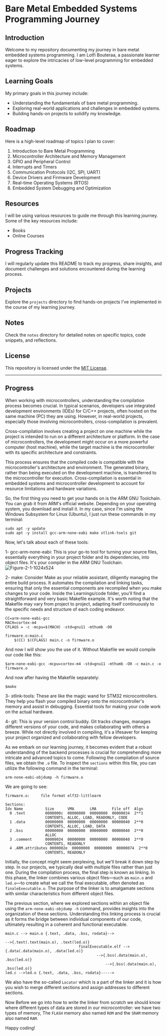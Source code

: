 # Bare Metal Embedded Systems Programming Journey

## Introduction
Welcome to my repository documenting my journey in bare metal embedded systems programming. I am Lotfi Bouteraa, a passionate learner eager to explore the intricacies of low-level programming for embedded systems.

## Learning Goals
My primary goals in this journey include:
- Understanding the fundamentals of bare metal programming.
- Exploring real-world applications and challenges in embedded systems.
- Building hands-on projects to solidify my knowledge.

## Roadmap
Here is a high-level roadmap of topics I plan to cover:
1. Introduction to Bare Metal Programming
2. Microcontroller Architecture and Memory Management
3. GPIO and Peripheral Control
4. Interrupts and Timers
5. Communication Protocols (I2C, SPI, UART)
6. Device Drivers and Firmware Development
7. Real-time Operating Systems (RTOS)
8. Embedded System Debugging and Optimization

## Resources
I will be using various resources to guide me through this learning journey. Some of the key resources include:
- Books
- Online Courses
  
## Progress Tracking
I will regularly update this README to track my progress, share insights, and document challenges and solutions encountered during the learning process.

## Projects
Explore the `projects` directory to find hands-on projects I've implemented in the course of my learning journey.

## Notes
Check the `notes` directory for detailed notes on specific topics, code snippets, and reflections.



## License
This repository is licensed under the [MIT License](LICENSE.md).

---

## Progress 
When working with microcontrollers, understanding the compilation process becomes crucial. In typical scenarios, developers use integrated development environments (IDEs) for C/C++ projects, often hosted on the same machine (PC) they are using. However, in real-world projects, especially those involving microcontrollers, cross-compilation is prevalent.

Cross-compilation involves creating a project on one machine while the project is intended to run on a different architecture or platform. In the case of microcontrollers, the development might occur on a more powerful computer (host machine), while the target machine is the microcontroller with its specific architecture and constraints.

This process ensures that the compiled code is compatible with the microcontroller's architecture and environment. The generated binary, rather than being executed on the development machine, is transferred to the microcontroller for execution. Cross-compilation is essential in embedded systems and microcontroller development to account for resource limitations and hardware variations.

So, the first thing you need to get your hands on is the ARM GNU Toolchain. You can grab it from ARM's official website. Depending on your operating system, you download and install it. In my case, since I'm using the Windows Subsystem for Linux (Ubuntu), I just run these commands in my terminal:
```
sudo apt -y update
sudo apt -y install gcc-arm-none-eabi make stlink-tools git
````
Now, let's talk about each of these tools:

1- gcc-arm-none-eabi:
This is your go-to tool for turning your source files, essentially everything in your project folder and its dependencies, into object files. It's your compiler in the ARM GNU Toolchain.
![Figure-2-1-1024x524](https://github.com/lotfibtr2/bare-metal-embedded-journey/assets/62564371/5ff42075-619c-4a3b-aec3-64ffbc30896a)

2- make:
Consider Make as your reliable assistant, diligently managing the entire build process. It automates the compilation and linking tasks, ensuring that only the essential components are recompiled when you make changes to your code. Inside the Learnings/code folder, you'll find a straightforward and very basic Makefile example. It's worth noting that the Makefile may vary from project to project, adapting itself continuously to the specific needs and structure of each coding endeavor.
````
CC=arm-none-eabi-gcc 
MACH=cortex-m4
CFLAGS = -c -mcpu=$(MACH) -std=gnu11 -mthumb -O0

firmware.o:main.c
	$(CC) $(CFLAGS) main.c -o firmware.o
````
And now I will show you the use of it.
Without Makefile we would compile our code like this:
````
$arm-none-eabi-gcc -mcpu=cortex-m4 -std=gnu11 -mthumb -O0 -c main.c -o firmware.o
````
And now after having the Makefile separately:
````
$make
````

3- stlink-tools:
These are like the magic wand for STM32 microcontrollers. They help you flash your compiled binary onto the microcontroller's memory and assist in debugging. Essential tools for making your code work on the actual hardware.

4- git:
This is your version control buddy. Git tracks changes, manages different versions of your code, and makes collaborating with others a breeze. While not directly involved in compiling, it's a lifesaver for keeping your project organized and collaborating with fellow developers.

As we embark on our learning journey, it becomes evident that a robust understanding of the backend processes is crucial for comprehending more intricate and advanced topics to come. Following the compilation of source files, we obtain the ``.o`` file. To inspect the ``sections`` within this file, you can utilize the following command in the terminal:
````
arm-none-eabi-objdump -h firmware.o
````
We are going to see: 
````
firmware.o:     file format elf32-littlearm

Sections:
Idx Name          Size      VMA       LMA       File off  Algn
  0 .text         0000000c  00000000  00000000  00000034  2**1
                  CONTENTS, ALLOC, LOAD, READONLY, CODE
  1 .data         00000000  00000000  00000000  00000040  2**0
                  CONTENTS, ALLOC, LOAD, DATA
  2 .bss          00000000  00000000  00000000  00000040  2**0
                  ALLOC
  3 .comment      00000034  00000000  00000000  00000040  2**0
                  CONTENTS, READONLY
  4 .ARM.attributes 0000002e  00000000  00000000  00000074  2**0
                  CONTENTS, READONLY
````
Initially, the concept might seem perplexing, but we'll break it down step by step. In our projects, we typically deal with multiple files rather than just one. During the compilation process, the final step is known as linking. In this phase, the linker combines various object files—such as `main.o` and `led.o`—to create what we call the final executable, often denoted as `finaleExecutable.o`. The purpose of the linker is to amalgamate sections with similar characteristics from different object files.

The previous section, where we explored sections within an object file using the `arm-none-eabi-objdump -h` command, provides insights into the organization of these sections. Understanding this linking process is crucial as it forms the bridge between individual components of our code, ultimately resulting in a coherent and functional executable.
````
main.c --> main.o {.text, .data, .bss, rodata}-->
                                                                             -->{.text(.text(main.o), .text(led.o)}
	 					         finalExecutable.elf -->{.data(.data(main.o), .data(led.o)}
			 						     -->{.bss(.data(main.o), .bss(led.o)}
								             -->{.bss(.data(main.o), .bss(led.o)}		
led.c -->led.o {.text, .data, .bss, rodata}----->
````
We also have the so-called ````Locator```` which is a part of the linker and it is how you wish to merge different sections and assign addresses to different sections.

Now Before we go into how to write the linker from scratch we should know where different types of data are stored in our microcontroller:
we have two types of memory, The ``FLASH`` memory also named ``ROM`` and the ``SRAM`` memory also named ``RAM``.



Happy coding!
